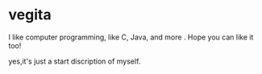 # vegita
I like computer programming, like C, Java, and more . Hope you can like it too!

yes,it's just a start discription of myself.
